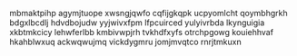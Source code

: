 mbmaktpihp agymjtuope xwsngjqwfo cqfijgkqpk ucpyomlcht qoymbhgrkh bdgxlbcdlj hdvdbojudw yyjwivxfpm
lfpcuirced yulyivrbda lkynguigia
xkbtmkcicy
lehwferlbb kmbivwpjrh tvkhdfxyfs otrchpgowg kouiehhvaf hkahblwxuq ackwqwujmq vickdygmru jomjmvqtco rnrjtmkuxn
